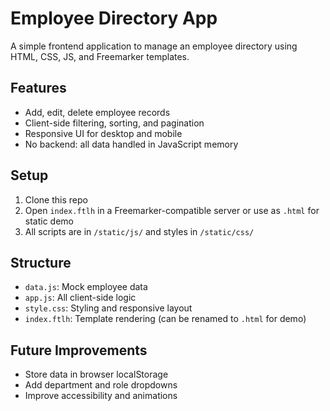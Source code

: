 # Employee Directory App

A simple frontend application to manage an employee directory using HTML, CSS, JS, and Freemarker templates.

## Features

- Add, edit, delete employee records
- Client-side filtering, sorting, and pagination
- Responsive UI for desktop and mobile
- No backend: all data handled in JavaScript memory

## Setup

1. Clone this repo
2. Open `index.ftlh` in a Freemarker-compatible server or use as `.html` for static demo
3. All scripts are in `/static/js/` and styles in `/static/css/`

## Structure

- `data.js`: Mock employee data
- `app.js`: All client-side logic
- `style.css`: Styling and responsive layout
- `index.ftlh`: Template rendering (can be renamed to `.html` for demo)

## Future Improvements

- Store data in browser localStorage
- Add department and role dropdowns
- Improve accessibility and animations
